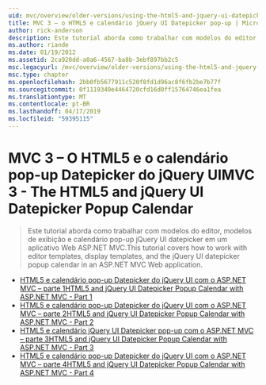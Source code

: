 ```yaml
---
uid: mvc/overview/older-versions/using-the-html5-and-jquery-ui-datepicker-popup-calendar-with-aspnet-mvc/index
title: MVC 3 – o HTML5 e calendário jQuery UI Datepicker pop-up | Microsoft Docs
author: rick-anderson
description: Este tutorial aborda como trabalhar com modelos do editor, modelos de exibição e calendário pop-up jQuery UI datepicker em um aplicativo Web ASP.NET MVC.
ms.author: riande
ms.date: 01/19/2012
ms.assetid: 2ca920dd-a0a6-4567-ba8b-3ebf897bb2c5
msc.legacyurl: /mvc/overview/older-versions/using-the-html5-and-jquery-ui-datepicker-popup-calendar-with-aspnet-mvc
msc.type: chapter
ms.openlocfilehash: 2bb0fb5677911c520f8fd1d96ac8f6fb2be7b77f
ms.sourcegitcommit: 0f1119340e4464720cfd16d0ff15764746ea1fea
ms.translationtype: MT
ms.contentlocale: pt-BR
ms.lasthandoff: 04/17/2019
ms.locfileid: "59395115"
---
```

# <a name="mvc-3---the-html5-and-jquery-ui-datepicker-popup-calendar"></a><span data-ttu-id="d8b72-103">MVC 3 – O HTML5 e o calendário pop-up Datepicker do jQuery UI</span><span class="sxs-lookup"><span data-stu-id="d8b72-103">MVC 3 - The HTML5 and jQuery UI Datepicker Popup Calendar</span></span>

> <span data-ttu-id="d8b72-104">Este tutorial aborda como trabalhar com modelos do editor, modelos de exibição e calendário pop-up jQuery UI datepicker em um aplicativo Web ASP.NET MVC.</span><span class="sxs-lookup"><span data-stu-id="d8b72-104">This tutorial covers how to work with editor templates, display templates, and the jQuery UI datepicker popup calendar in an ASP.NET MVC Web application.</span></span>


- [<span data-ttu-id="d8b72-105">HTML5 e calendário pop-up Datepicker do jQuery UI com o ASP.NET MVC – parte 1</span><span class="sxs-lookup"><span data-stu-id="d8b72-105">HTML5 and jQuery UI Datepicker Popup Calendar with ASP.NET MVC - Part 1</span></span>](using-the-html5-and-jquery-ui-datepicker-popup-calendar-with-aspnet-mvc-part-1.md)
- [<span data-ttu-id="d8b72-106">HTML5 e calendário pop-up Datepicker do jQuery UI com o ASP.NET MVC – parte 2</span><span class="sxs-lookup"><span data-stu-id="d8b72-106">HTML5 and jQuery UI Datepicker Popup Calendar with ASP.NET MVC - Part 2</span></span>](using-the-html5-and-jquery-ui-datepicker-popup-calendar-with-aspnet-mvc-part-2.md)
- [<span data-ttu-id="d8b72-107">HTML5 e calendário jQuery UI Datepicker pop-up com o ASP.NET MVC – parte 3</span><span class="sxs-lookup"><span data-stu-id="d8b72-107">HTML5 and jQuery UI Datepicker Popup Calendar with ASP.NET MVC - Part 3</span></span>](using-the-html5-and-jquery-ui-datepicker-popup-calendar-with-aspnet-mvc-part-3.md)
- [<span data-ttu-id="d8b72-108">HTML5 e calendário pop-up Datepicker do jQuery UI com o ASP.NET MVC – parte 4</span><span class="sxs-lookup"><span data-stu-id="d8b72-108">HTML5 and jQuery UI Datepicker Popup Calendar with ASP.NET MVC - Part 4</span></span>](using-the-html5-and-jquery-ui-datepicker-popup-calendar-with-aspnet-mvc-part-4.md)
